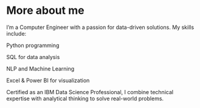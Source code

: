 # More about me 


I’m a Computer Engineer with a passion for data-driven solutions. My skills include:

Python programming

SQL for data analysis

NLP and Machine Learning

Excel & Power BI for visualization

Certified as an IBM Data Science Professional, I combine technical expertise with analytical thinking to solve real-world problems.
